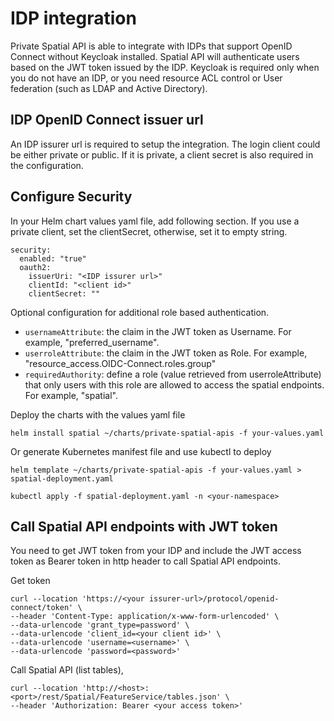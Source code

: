 # IDP integration

Private Spatial API is able to integrate with IDPs that support OpenID Connect without Keycloak installed. Spatial API will authenticate users based on the JWT token issued by the IDP. Keycloak is required only when you do not have an IDP, or you need resource ACL control or User federation (such as LDAP and Active Directory). 

## IDP OpenID Connect issuer url

An IDP issurer url is required to setup the integration. The login client could be either private or public. If it is private, a client secret is also required in the configuration.

## Configure Security

In your Helm chart values yaml file, add following section. If you use a private client, set the clientSecret, otherwise, set it to empty string.

```
security:
  enabled: "true"
  oauth2:
    issuerUri: "<IDP issurer url>"
    clientId: "<client id>"
    clientSecret: ""
```

Optional configuration for additional role based authentication.
* ``usernameAttribute``: the claim in the JWT token as Username. For example, "preferred_username".
* ``userroleAttribute``: the claim in the JWT token as Role. For example, "resource_access.OIDC-Connect.roles.group"
* ``requiredAuthority``: define a role (value retrieved from userroleAttribute) that only users with this role are allowed to access the spatial endpoints. For example, "spatial".

Deploy the charts with the values yaml file

```
helm install spatial ~/charts/private-spatial-apis -f your-values.yaml
```

Or generate Kubernetes manifest file and use kubectl to deploy

```
helm template ~/charts/private-spatial-apis -f your-values.yaml > spatial-deployment.yaml
```

```
kubectl apply -f spatial-deployment.yaml -n <your-namespace>
```

## Call Spatial API endpoints with JWT token

You need to get JWT token from your IDP and include the JWT access token as Bearer token in http header to call Spatial API endpoints.

Get token
```
curl --location 'https://<your issurer-url>/protocol/openid-connect/token' \
--header 'Content-Type: application/x-www-form-urlencoded' \
--data-urlencode 'grant_type=password' \
--data-urlencode 'client_id=<your client id>' \
--data-urlencode 'username=<username>' \
--data-urlencode 'password=<password>'
```


Call Spatial API (list tables),
```
curl --location 'http://<host>:<port>/rest/Spatial/FeatureService/tables.json' \
--header 'Authorization: Bearer <your access token>'
```